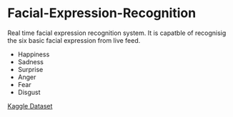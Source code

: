 # Facial-Expression-Recognition

Real time facial expression recognition system. It is capatble of recognisig the six basic facial expression from live feed.

- Happiness
- Sadness
- Surprise
- Anger
- Fear
- Disgust

[Kaggle Dataset](https://www.kaggle.com/c/challenges-in-representation-learning-facial-expression-recognition-challenge/data)
